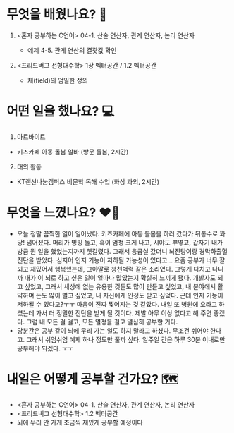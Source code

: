 # 무엇을 배웠나요? 📝
1. <혼자 공부하는 C언어> 04-1. 산술 연산자, 관계 연산자, 논리 연산자
    - 예제 4-5. 관계 연산의 결괏값 확인

2. <프리드버그 선형대수학> 1장 벡터공간 / 1.2 벡터공간
    - 체(field)의 엄밀한 정의

# 어떤 일을 했나요? 💻
1. 아르바이트   
- 키즈카페 아동 돌봄 알바 (방문 돌봄, 2시간)
2. 대외 활동
- KT랜선나눔캠퍼스 비문학 독해 수업 (화상 과외, 2시간)

# 무엇을 느꼈나요? ❤️‍🔥
- 오늘 정말 끔찍한 일이 일어났다. 키즈카페에 아동 돌봄을 하러 갔다가 뒤통수로 꽈당! 넘어졌다. 머리가 빙빙 돌고, 혹이 엄청 크게 나고, 시야도 뿌옇고, 갑자기 내가 방금 뭔 일을 했었는지까지 헷갈렸다. 그래서 응급실 갔더니 뇌진탕이랑 경막하출혈 진단을 받았다. 심지어 인지 기능이 저하될 가능성이 있다고... 요즘 공부가 너무 잘 되고 재밌어서 행복했는데, 그야말로 청천벽력 같은 소리였다. 그렇게 다치고 나니까 내가 이 뇌로 하고 싶은 일이 얼마나 많았는지 확실히 느끼게 됐다. 개발자도 되고 싶었고, 그래서 세상에 없는 유용한 것들도 많이 만들고 싶었고, 내 분야에서 활약하며 돈도 많이 벌고 싶었고, 내 자신에게 인정도 받고 싶었다. 근데 인지 기능이 저하될 수 있다고?ㅜㅜ 마음이 진짜 찢어지는 것 같았다. 내일 또 병원에 오라고 하셨는데 가서 더 정밀한 진단을 받게 될 것이다. 제발 아무 이상 없다고 해 주면 좋겠다. 그럼 내 모든 걸 걸고, 모든 열정을 걸고 열심히 공부할 거다.
- 당분간은 공부 같이 뇌에 무리 가는 일도 하지 말라고 하셨다. 무조건 쉬어야 한다고. 그래서 쉬엄쉬엄 예제 하나 정도만 풀까 싶다. 일주일 간은 하루 30분 이내로만 공부해야 되겠다. ㅜㅜ
    
# 내일은 어떻게 공부할 건가요? 🗺
- <혼자 공부하는 C언어> 04-1. 산술 연산자, 관계 연산자, 논리 연산자
- <프리드버그 선형대수학> 1.2 벡터공간
- 뇌에 무리 안 가게 조금씩 재밌게 공부할 예정이다